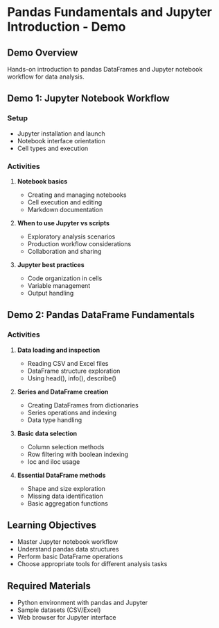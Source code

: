 # Pandas Fundamentals and Jupyter Introduction - Demo

## Demo Overview
Hands-on introduction to pandas DataFrames and Jupyter notebook workflow for data analysis.

## Demo 1: Jupyter Notebook Workflow

### Setup
- Jupyter installation and launch
- Notebook interface orientation
- Cell types and execution

### Activities
1. **Notebook basics**
   - Creating and managing notebooks
   - Cell execution and editing
   - Markdown documentation

2. **When to use Jupyter vs scripts**
   - Exploratory analysis scenarios
   - Production workflow considerations
   - Collaboration and sharing

3. **Jupyter best practices**
   - Code organization in cells
   - Variable management
   - Output handling

## Demo 2: Pandas DataFrame Fundamentals

### Activities
1. **Data loading and inspection**
   - Reading CSV and Excel files
   - DataFrame structure exploration
   - Using head(), info(), describe()

2. **Series and DataFrame creation**
   - Creating DataFrames from dictionaries
   - Series operations and indexing
   - Data type handling

3. **Basic data selection**
   - Column selection methods
   - Row filtering with boolean indexing
   - loc and iloc usage

4. **Essential DataFrame methods**
   - Shape and size exploration
   - Missing data identification
   - Basic aggregation functions

## Learning Objectives
- Master Jupyter notebook workflow
- Understand pandas data structures
- Perform basic DataFrame operations
- Choose appropriate tools for different analysis tasks

## Required Materials
- Python environment with pandas and Jupyter
- Sample datasets (CSV/Excel)
- Web browser for Jupyter interface